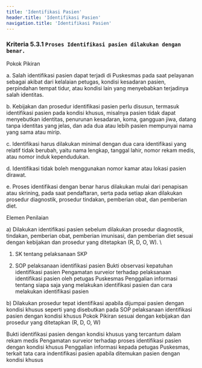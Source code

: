 ```yaml
---
title: 'Identifikasi Pasien'
header.title: 'Identifikasi Pasien'
navigation.title: 'Identifikasi Pasien'
---
```


### Kriteria 5.3.1 `Proses Identifikasi pasien dilakukan dengan benar. `



Pokok Pikiran 

a. Salah identifikasi pasien dapat terjadi di Puskesmas pada saat pelayanan sebagai akibat dari kelalaian petugas, kondisi kesadaran pasien, perpindahan tempat tidur, atau kondisi lain yang menyebabkan terjadinya salah identitas. 

b. Kebijakan dan prosedur identifikasi pasien perlu disusun, termasuk identifikasi pasien pada kondisi khusus, misalnya pasien tidak dapat menyebutkan identitas, penurunan kesadaran, koma, gangguan jiwa, datang tanpa identitas yang jelas, dan ada dua atau lebih pasien mempunyai nama yang sama atau mirip. 

c. Identifikasi harus dilakukan minimal dengan dua cara identifikasi yang relatif tidak berubah, yaitu nama lengkap, tanggal lahir, nomor rekam medis, atau  nomor induk kependudukan. 

d. Identifikasi tidak boleh menggunakan nomor kamar atau lokasi pasien dirawat. 

e. Proses identifikasi dengan benar harus dilakukan  mulai dari penapisan atau skrining, pada saat pendaftaran, serta pada setiap akan dilakukan prosedur diagnostik, prosedur tindakan, pemberian obat, dan pemberian diet. 
 	 

Elemen Penilaian 




 a) Dilakukan identifikasi pasien sebelum dilakukan prosedur diagnostik, tindakan, pemberian obat, pemberian imunisasi, dan pemberian diet sesuai dengan kebijakan dan prosedur yang ditetapkan (R, D, O, W).  \




1. SK tentang pelaksanaan SKP 


2. SOP pelaksanaan identifikasi pasien 
Bukti observasi kepatuhan identifikasi pasien 
Pengamatan surveior terhadap pelaksanaan identifikasi pasien oleh petugas Puskesmas 
Penggalian informasi tentang siapa saja yang melakukan identifikasi pasien dan cara melakukan 
identifikasi pasien 




 b) Dilakukan prosedur tepat identifikasi apabila dijumpai pasien dengan kondisi khusus seperti yang disebutkan pada SOP pelaksanaan identifikasi pasien dengan kondisi khusus Pokok Pikiran sesuai dengan kebijakan dan prosedur yang ditetapkan (R, D, O, W)



Bukti identifikasi pasien dengan kondisi khusus yang tercantum dalam rekam medis 
Pengamatan surveior terhadap proses identifikasi pasien dengan kondisi khusus 
Penggalian informasi kepada petugas Puskesmas, 
terkait tata cara indentifikasi pasien apabila ditemukan pasien dengan kondisi khusus 








